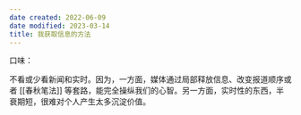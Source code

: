 ```yaml
---
date created: 2022-06-09
date modified: 2023-03-14
title: 我获取信息的方法
---
```


口味：

不看或少看新闻和实时。因为，一方面，媒体通过局部释放信息、改变报道顺序或者 [[春秋笔法]] 等套路，能完全操纵我们的心智。另一方面，实时性的东西，半衰期短，很难对个人产生太多沉淀价值。
